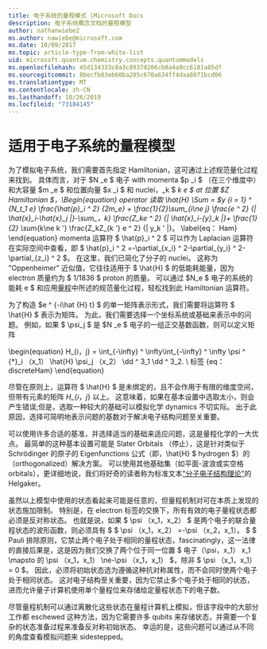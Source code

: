```yaml
---
title: 电子系统的量程模式 |Microsoft Docs
description: 电子系统概念文档的量程模型
author: nathanwiebe2
ms.author: nawiebe@microsoft.com
ms.date: 10/09/2017
ms.topic: article-type-from-white-list
uid: microsoft.quantum.chemistry.concepts.quantummodels
ms.openlocfilehash: 45d134333c8a3c8937d206cb0a4a9cc6101a85df
ms.sourcegitcommit: 8becfb03eb60ba205c670a634ff4daa8071bcd06
ms.translationtype: MT
ms.contentlocale: zh-CN
ms.lasthandoff: 10/26/2019
ms.locfileid: "73184145"
---
```

# <a name="quantum-models-for-electronic-systems"></a>适用于电子系统的量程模型

为了模拟电子系统，我们需要首先指定 Hamiltonian，这可通过上述规范量化过程来找到。
具体而言，对于 $N _e $ 电子 with momenta $p _i $ （在三个维度中）和大容量 $m _e $ 和位置向量 $x _i $ 和 nuclei，_k $ _k e $ at 位置 $Z Hamiltonian $，\Begin{equation} operator 读取 \hat{H} \Sum = $y {i = 1} ^ {N\__t_1_ e} \frac{\hat{p}\_i ^ 2} {2m\_e} + \frac{1}{2}\sum\_{i\ne j} \frac{e ^ 2} {| \hat{x}\_i-\hat{x}\_j |}-\sum\_，k} \frac{Z\_ke ^ 2} {| \hat{x}\_i-{y}\_k |}+ \frac{1}{2} \sum_{k\ne k '} \frac{Z\_kZ\_{k '} e ^ 2} {| y\_k ' |}。 \label{eq： Ham} \end{equation} momenta 运算符 $ \hat{p}\_i ^ 2 $ 可以作为 Laplacian 运算符在实际空间中查看，即 $ \hat{p}\_i ^ 2 =-\partial\_{x\_i} ^ 2-\partial\_{y\_i} ^ 2-\partial\_{z\_i} ^ 2 $。
在这里，我们已简化了分子的 nuclei。
这称为 "Oppenheimer" 近似值，它往往适用于 $ \hat{H} $ 的低能耗能量，因为 electron 质量约为 $ 1/1836 $ proton 的质量。
可以通过 $N\_e $ 电子的系统的能耗 e $ 和应用[量程](xref:microsoft.quantum.chemistry.concepts.quantumdynamics)中所述的规范量化过程，轻松找到此 Hamiltonian 运算符。

为了构造 $e ^ {-i\hat {H} t} $ 的单一矩阵表示形式，我们需要将运算符 $ \hat{H} $ 表示为矩阵。
为此，我们需要选择一个坐标系统或基础来表示中的问题。
例如，如果 $ \psi_j $ 是 $N _e $ 电子的一组正交基数函数，则可以定义矩阵

\begin{equation} H\_{i，j} = \int\_{-\infty} ^ \infty\int\_{-\infty} ^ \infty \psi ^ {\*}\_i （x\_1） \hat{H} \psi\_j （x\_2） \dd ^ 3\_1 \dd ^ 3\_2. \ 标签 {eq： discreteHam} \end{equation}

尽管在原则上，运算符 $ \hat{H} $ 是未绑定的，且不会作用于有限的维度空间，但带有元素的矩阵 $H\_\{i，j\}$ 以上。
这意味着，如果在基本设置中选取太小，则会产生错误;但是，选取一种较大的基础可以模拟化学 dynamics 不切实际。
出于此原因，选择可简明地表示问题的基数对于解决电子结构问题至关重要。

可以使用许多合适的基准，并选择适当的基础来适应问题，这是量程化学的一大优点。
最简单的这种基本设置可能是 Slater Orbitals （停止），这是针对类似于 Schrödinger 的原子的 Eigenfunctions 公式（即，\hat{H} $ hydrogen $）的（orthogonalized）解决方案。
可以使用其他基础集（如平面-波浪或实空格 orbitals），更详细地说，我们将好奇的读者称为标准文本["分子电子结构理论"](https://onlinelibrary.wiley.com/doi/book/10.1002/9781119019572)的 Helgaker。

虽然以上模型中使用的状态看起来可能是任意的，但量程机制对可在本质上发现的状态施加限制。
特别是，在 electron 标签的交换下，所有有效的电子量程状态都必须是反对称状态。
也就是说，如果 $ \psi （x_1，x_2） $ 是两个电子的联合量程状态的波形函数，则必须具有 $ $ \psi （x_1，x_2） =-\psi （x_2，x_1）。
$ $ Pauli 排除原则，它禁止两个电子处于相同的量程状态，fascinatingly，这一法律的直接后果是，这是因为我们交换了两个位于同一位置 $ 电子（\psi，x_1） x_1 \mapsto 的 \psi （x_1，x_1） \ne-\psi （x_1，x_1） $，除非 $ \psi （x_1，x_1） = 0 $。
因此，必须将初始状态选为遵循这种抗对称属性，而不会同时使两个电子处于相同状态。
这对电子结构至关重要，因为它禁止多个电子处于相同的状态，进而允许量子计算机使用单个量程位来存储给定量程状态下的电子数。

尽管量程机制可以通过离散化这些状态在量程计算机上模拟，但该字段中的大部分工作都 eschewed 这种方法，因为它需要许多 qubits 来存储状态，并需要一个复杂的状态准备过程来准备反对称初始状态。
幸运的是，这些问题可以通过从不同的角度查看模拟问题来 sidestepped。
